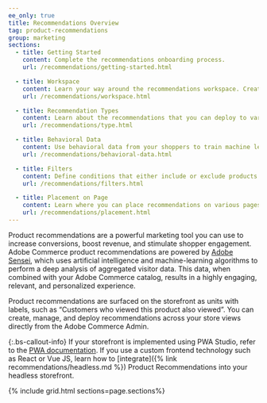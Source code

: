 ```yaml
---
ee_only: true
title: Recommendations Overview
tag: product-recommendations
group: marketing
sections:
  - title: Getting Started
    content: Complete the recommendations onboarding process.
    url: /recommendations/getting-started.html

  - title: Workspace
    content: Learn your way around the recommendations workspace. Create and edit recommendations.
    url: /recommendations/workspace.html

  - title: Recommendation Types
    content: Learn about the recommendations that you can deploy to various pages on your site. 
    url: /recommendations/type.html

  - title: Behavioral Data
    content: Use behavioral data from your shoppers to train machine learning models to build personalized recommendations.
    url: /recommendations/behavioral-data.html

  - title: Filters
    content: Define conditions that either include or exclude products from being used as recommendations.
    url: /recommendations/filters.html

  - title: Placement on Page
    content: Learn where you can place recommendations on various pages on your site.
    url: /recommendations/placement.html
---
```


Product recommendations are a powerful marketing tool you can use to increase conversions, boost revenue, and stimulate shopper engagement. Adobe Commerce product recommendations are powered by [Adobe Sensei](https://www.adobe.com/sensei.html), which uses artificial intelligence and machine-learning algorithms to perform a deep analysis of aggregated visitor data. This data, when combined with your Adobe Commerce catalog, results in a highly engaging, relevant, and personalized experience.

Product recommendations are surfaced on the storefront as units with labels, such as “Customers who viewed this product also viewed”. You can create, manage, and deploy recommendations across your store views directly from the Adobe Commerce Admin.

{:.bs-callout-info}
If your storefront is implemented using PWA Studio, refer to the [PWA documentation](https://developer.adobe.com/commerce/pwa-studio/integrations/product-recommendations/). If you use a custom frontend technology such as React or Vue JS, learn how to [integrate]({% link recommendations/headless.md %}) Product Recommendations into your headless storefront.

{% include grid.html sections=page.sections%}
